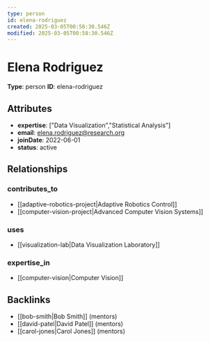 ```yaml
---
type: person
id: elena-rodriguez
created: 2025-03-05T00:58:30.546Z
modified: 2025-03-05T00:58:30.546Z
---
```


# Elena Rodriguez

**Type**: person
**ID**: elena-rodriguez

## Attributes

- **expertise**: ["Data Visualization","Statistical Analysis"]
- **email**: elena.rodriguez@research.org
- **joinDate**: 2022-06-01
- **status**: active

## Relationships

### contributes_to

- [[adaptive-robotics-project|Adaptive Robotics Control]]
- [[computer-vision-project|Advanced Computer Vision Systems]]

### uses

- [[visualization-lab|Data Visualization Laboratory]]

### expertise_in

- [[computer-vision|Computer Vision]]

## Backlinks

- [[bob-smith|Bob Smith]] (mentors)
- [[david-patel|David Patel]] (mentors)
- [[carol-jones|Carol Jones]] (mentors)

